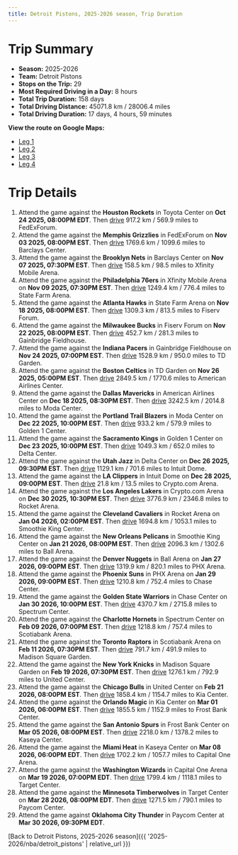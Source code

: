 ```yaml
---
title: Detroit Pistons, 2025-2026 season, Trip Duration
---
```


# Trip Summary
- **Season:** 2025-2026
- **Team:** Detroit Pistons
- **Stops on the Trip:** 29
- **Most Required Driving in a Day:** 8 hours
- **Total Trip Duration:** 158 days
- **Total Driving Distance:** 45071.8 km / 28006.4 miles
- **Total Driving Duration:** 17 days, 4 hours, 59 minutes

**View the route on Google Maps:**
- [Leg 1](https://www.google.com/maps/dir/Toyota+Center+Houston+TX/FedExForum+Memphis+TN/Barclays+Center+Brooklyn+NY/Xfinity+Mobile+Arena+Philadelphia+PA/State+Farm+Arena+Atlanta+GA/Fiserv+Forum+Milwaukee+WI/Gainbridge+Fieldhouse+Indianapolis+IN/TD+Garden+Boston+MA/American+Airlines+Center+Dallas+TX/Moda+Center+Portland+OR)
- [Leg 2](https://www.google.com/maps/dir/Moda+Center+Portland+OR/Golden+1+Center+Sacramento+CA/Delta+Center+Salt+Lake+City+UT/Intuit+Dome+Inglewood+CA/Crypto.com+Arena+Los+Angeles+CA/Rocket+Arena+Cleveland+OH/Smoothie+King+Center+New+Orleans+LA/Ball+Arena+Denver+CO/PHX+Arena+Phoenix+AZ/Chase+Center+San+Francisco+CA)
- [Leg 3](https://www.google.com/maps/dir/Chase+Center+San+Francisco+CA/Spectrum+Center+Charlotte+NC/Scotiabank+Arena+Toronto+ON/Madison+Square+Garden+New+York+NY/United+Center+Chicago+IL/Kia+Center+Orlando+FL/Frost+Bank+Center+San+Antonio+TX/Kaseya+Center+Miami+FL/Capital+One+Arena+Washington+DC/Target+Center+Minneapolis+MN)
- [Leg 4](https://www.google.com/maps/dir/Target+Center+Minneapolis+MN/Paycom+Center+Oklahoma+City+OK)

# Trip Details
1. Attend the game against the **Houston Rockets** in Toyota Center on **Oct 24 2025, 08:00PM EDT**. Then [drive](https://www.google.com/maps/dir/Toyota+Center+Houston+TX/FedExForum+Memphis+TN) 917.2 km / 569.9 miles to FedExForum.
2. Attend the game against the **Memphis Grizzlies** in FedExForum on **Nov 03 2025, 08:00PM EST**. Then [drive](https://www.google.com/maps/dir/FedExForum+Memphis+TN/Barclays+Center+Brooklyn+NY) 1769.6 km / 1099.6 miles to Barclays Center.
3. Attend the game against the **Brooklyn Nets** in Barclays Center on **Nov 07 2025, 07:30PM EST**. Then [drive](https://www.google.com/maps/dir/Barclays+Center+Brooklyn+NY/Xfinity+Mobile+Arena+Philadelphia+PA) 158.5 km / 98.5 miles to Xfinity Mobile Arena.
4. Attend the game against the **Philadelphia 76ers** in Xfinity Mobile Arena on **Nov 09 2025, 07:30PM EST**. Then [drive](https://www.google.com/maps/dir/Xfinity+Mobile+Arena+Philadelphia+PA/State+Farm+Arena+Atlanta+GA) 1249.4 km / 776.4 miles to State Farm Arena.
5. Attend the game against the **Atlanta Hawks** in State Farm Arena on **Nov 18 2025, 08:00PM EST**. Then [drive](https://www.google.com/maps/dir/State+Farm+Arena+Atlanta+GA/Fiserv+Forum+Milwaukee+WI) 1309.3 km / 813.5 miles to Fiserv Forum.
6. Attend the game against the **Milwaukee Bucks** in Fiserv Forum on **Nov 22 2025, 08:00PM EST**. Then [drive](https://www.google.com/maps/dir/Fiserv+Forum+Milwaukee+WI/Gainbridge+Fieldhouse+Indianapolis+IN) 452.7 km / 281.3 miles to Gainbridge Fieldhouse.
7. Attend the game against the **Indiana Pacers** in Gainbridge Fieldhouse on **Nov 24 2025, 07:00PM EST**. Then [drive](https://www.google.com/maps/dir/Gainbridge+Fieldhouse+Indianapolis+IN/TD+Garden+Boston+MA) 1528.9 km / 950.0 miles to TD Garden.
8. Attend the game against the **Boston Celtics** in TD Garden on **Nov 26 2025, 05:00PM EST**. Then [drive](https://www.google.com/maps/dir/TD+Garden+Boston+MA/American+Airlines+Center+Dallas+TX) 2849.5 km / 1770.6 miles to American Airlines Center.
9. Attend the game against the **Dallas Mavericks** in American Airlines Center on **Dec 18 2025, 08:30PM EST**. Then [drive](https://www.google.com/maps/dir/American+Airlines+Center+Dallas+TX/Moda+Center+Portland+OR) 3242.5 km / 2014.8 miles to Moda Center.
10. Attend the game against the **Portland Trail Blazers** in Moda Center on **Dec 22 2025, 10:00PM EST**. Then [drive](https://www.google.com/maps/dir/Moda+Center+Portland+OR/Golden+1+Center+Sacramento+CA) 933.2 km / 579.9 miles to Golden 1 Center.
11. Attend the game against the **Sacramento Kings** in Golden 1 Center on **Dec 23 2025, 10:00PM EST**. Then [drive](https://www.google.com/maps/dir/Golden+1+Center+Sacramento+CA/Delta+Center+Salt+Lake+City+UT) 1049.3 km / 652.0 miles to Delta Center.
12. Attend the game against the **Utah Jazz** in Delta Center on **Dec 26 2025, 09:30PM EST**. Then [drive](https://www.google.com/maps/dir/Delta+Center+Salt+Lake+City+UT/Intuit+Dome+Inglewood+CA) 1129.1 km / 701.6 miles to Intuit Dome.
13. Attend the game against the **LA Clippers** in Intuit Dome on **Dec 28 2025, 09:00PM EST**. Then [drive](https://www.google.com/maps/dir/Intuit+Dome+Inglewood+CA/Crypto.com+Arena+Los+Angeles+CA) 21.8 km / 13.5 miles to Crypto.com Arena.
14. Attend the game against the **Los Angeles Lakers** in Crypto.com Arena on **Dec 30 2025, 10:30PM EST**. Then [drive](https://www.google.com/maps/dir/Crypto.com+Arena+Los+Angeles+CA/Rocket+Arena+Cleveland+OH) 3776.9 km / 2346.8 miles to Rocket Arena.
15. Attend the game against the **Cleveland Cavaliers** in Rocket Arena on **Jan 04 2026, 02:00PM EST**. Then [drive](https://www.google.com/maps/dir/Rocket+Arena+Cleveland+OH/Smoothie+King+Center+New+Orleans+LA) 1694.8 km / 1053.1 miles to Smoothie King Center.
16. Attend the game against the **New Orleans Pelicans** in Smoothie King Center on **Jan 21 2026, 08:00PM EST**. Then [drive](https://www.google.com/maps/dir/Smoothie+King+Center+New+Orleans+LA/Ball+Arena+Denver+CO) 2096.3 km / 1302.6 miles to Ball Arena.
17. Attend the game against the **Denver Nuggets** in Ball Arena on **Jan 27 2026, 09:00PM EST**. Then [drive](https://www.google.com/maps/dir/Ball+Arena+Denver+CO/PHX+Arena+Phoenix+AZ) 1319.9 km / 820.1 miles to PHX Arena.
18. Attend the game against the **Phoenix Suns** in PHX Arena on **Jan 29 2026, 09:00PM EST**. Then [drive](https://www.google.com/maps/dir/PHX+Arena+Phoenix+AZ/Chase+Center+San+Francisco+CA) 1210.8 km / 752.4 miles to Chase Center.
19. Attend the game against the **Golden State Warriors** in Chase Center on **Jan 30 2026, 10:00PM EST**. Then [drive](https://www.google.com/maps/dir/Chase+Center+San+Francisco+CA/Spectrum+Center+Charlotte+NC) 4370.7 km / 2715.8 miles to Spectrum Center.
20. Attend the game against the **Charlotte Hornets** in Spectrum Center on **Feb 09 2026, 07:00PM EST**. Then [drive](https://www.google.com/maps/dir/Spectrum+Center+Charlotte+NC/Scotiabank+Arena+Toronto+ON) 1218.8 km / 757.4 miles to Scotiabank Arena.
21. Attend the game against the **Toronto Raptors** in Scotiabank Arena on **Feb 11 2026, 07:30PM EST**. Then [drive](https://www.google.com/maps/dir/Scotiabank+Arena+Toronto+ON/Madison+Square+Garden+New+York+NY) 791.7 km / 491.9 miles to Madison Square Garden.
22. Attend the game against the **New York Knicks** in Madison Square Garden on **Feb 19 2026, 07:30PM EST**. Then [drive](https://www.google.com/maps/dir/Madison+Square+Garden+New+York+NY/United+Center+Chicago+IL) 1276.1 km / 792.9 miles to United Center.
23. Attend the game against the **Chicago Bulls** in United Center on **Feb 21 2026, 08:00PM EST**. Then [drive](https://www.google.com/maps/dir/United+Center+Chicago+IL/Kia+Center+Orlando+FL) 1858.4 km / 1154.7 miles to Kia Center.
24. Attend the game against the **Orlando Magic** in Kia Center on **Mar 01 2026, 06:00PM EST**. Then [drive](https://www.google.com/maps/dir/Kia+Center+Orlando+FL/Frost+Bank+Center+San+Antonio+TX) 1855.5 km / 1152.9 miles to Frost Bank Center.
25. Attend the game against the **San Antonio Spurs** in Frost Bank Center on **Mar 05 2026, 08:00PM EST**. Then [drive](https://www.google.com/maps/dir/Frost+Bank+Center+San+Antonio+TX/Kaseya+Center+Miami+FL) 2218.0 km / 1378.2 miles to Kaseya Center.
26. Attend the game against the **Miami Heat** in Kaseya Center on **Mar 08 2026, 06:00PM EDT**. Then [drive](https://www.google.com/maps/dir/Kaseya+Center+Miami+FL/Capital+One+Arena+Washington+DC) 1702.2 km / 1057.7 miles to Capital One Arena.
27. Attend the game against the **Washington Wizards** in Capital One Arena on **Mar 19 2026, 07:00PM EDT**. Then [drive](https://www.google.com/maps/dir/Capital+One+Arena+Washington+DC/Target+Center+Minneapolis+MN) 1799.4 km / 1118.1 miles to Target Center.
28. Attend the game against the **Minnesota Timberwolves** in Target Center on **Mar 28 2026, 08:00PM EDT**. Then [drive](https://www.google.com/maps/dir/Target+Center+Minneapolis+MN/Paycom+Center+Oklahoma+City+OK) 1271.5 km / 790.1 miles to Paycom Center.
29. Attend the game against **Oklahoma City Thunder** in Paycom Center at **Mar 30 2026, 09:30PM EDT**.

[Back to Detroit Pistons, 2025-2026 season]({{ '2025-2026/nba/detroit_pistons' | relative_url }})
